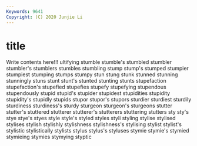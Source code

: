 ```yaml
---
Keywords: 9641
Copyright: (C) 2020 Junjie Li
---
```


# title

Write contents here!!!
ultifying 
stumble 
stumble's 
stumbled 
stumbler 
stumbler's 
stumblers 
stumbles 
stumbling 
stump
stump's 
stumped 
stumpier 
stumpiest 
stumping 
stumps 
stumpy 
stun 
stung 
stunk
stunned 
stunning 
stunningly 
stuns 
stunt 
stunt's 
stunted 
stunting 
stunts 
stupefaction
stupefaction's 
stupefied 
stupefies 
stupefy 
stupefying 
stupendous 
stupendously 
stupid 
stupid's 
stupider
stupidest 
stupidities 
stupidity 
stupidity's 
stupidly 
stupids 
stupor 
stupor's 
stupors 
sturdier
sturdiest 
sturdily 
sturdiness 
sturdiness's 
sturdy 
sturgeon 
sturgeon's 
sturgeons 
stutter 
stutter's
stuttered 
stutterer 
stutterer's 
stutterers 
stuttering 
stutters 
sty 
sty's 
stye 
stye's
styes 
style 
style's 
styled 
styles 
styli 
styling 
stylise 
stylised 
stylises
stylish 
stylishly 
stylishness 
stylishness's 
stylising 
stylist 
stylist's 
stylistic 
stylistically 
stylists
stylus 
stylus's 
styluses 
stymie 
stymie's 
stymied 
stymieing 
stymies 
stymying 
styptic
